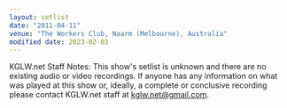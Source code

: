 ```yaml
---
layout: setlist
date: "2011-04-11"
venue: "The Workers Club, Naarm (Melbourne), Australia"
modified date: 2023-02-03
---
```


KGLW.net Staff Notes: This show's setlist is unknown and there are no existing audio or video recordings. If anyone has any information on what was played at this show or, ideally, a complete or conclusive recording please contact KGLW.net staff at kglw.net@gmail.com.
